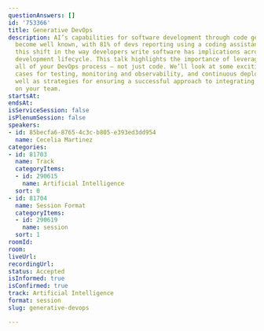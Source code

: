 ```yaml
---
questionAnswers: []
id: '753366'
title: Generative DevOps
description: AI’s capabilities for software development through code generation have
  become well known, with 81% of devs reporting using a coding assistant. However,
  this shift in the way developers write software has implications across the software
  development lifecycle. This talk highlights the importance of leveraging AI across
  all of your DevOps process – not just code. We’ll look at some exciting new use
  cases for testing, monitoring and observability, and continuous deployments, as
  well as strategies for ensuring a successful approach to integrating AI into DevOps
  on your team.
startsAt:
endsAt:
isServiceSession: false
isPlenumSession: false
speakers:
- id: 85becfa6-8765-4c3c-b805-e393ed3dd954
  name: Cecelia Martinez
categories:
- id: 81703
  name: Track
  categoryItems:
  - id: 290615
    name: Artificial Intelligence
  sort: 0
- id: 81704
  name: Session Format
  categoryItems:
  - id: 290619
    name: session
  sort: 1
roomId:
room:
liveUrl:
recordingUrl:
status: Accepted
isInformed: true
isConfirmed: true
track: Artificial Intelligence
format: session
slug: generative-devops

---
```

